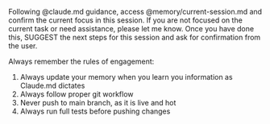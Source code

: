 Following @claude.md guidance, access @memory/current-session.md and confirm the current focus in this session. If you are not focused on the current task or need assistance, please let me know. Once you have done this, SUGGEST the next steps for this session and ask for confirmation from the user.

Always remember the rules of engagement:
1. Always update your memory when you learn you information as Claude.md dictates
2. Always follow proper git workflow
3. Never push to main branch, as it is live and hot
4. Always run full tests before pushing changes